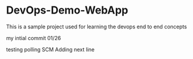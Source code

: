 # DevOps-Demo-WebApp
This is a sample project used for learning the devops end to end concepts

my intial commit 01/26

testing polling SCM
Adding next line
